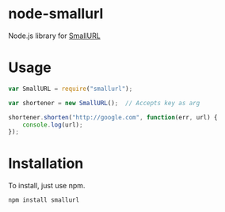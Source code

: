 node-smallurl
=============

Node.js library for [SmallURL](http://smallurl.in/)

# Usage

```javascript
var SmallURL = require("smallurl");

var shortener = new SmallURL();  // Accepts key as arg

shortener.shorten("http://google.com", function(err, url) {
	console.log(url);
});
```

# Installation

To install, just use npm.

``` npm install smallurl ```
